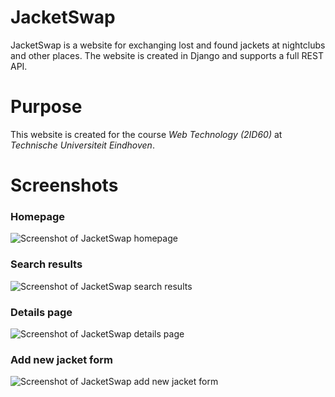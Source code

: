 # JacketSwap
JacketSwap is a website for exchanging lost and found jackets at nightclubs and other places. The website is created in Django and supports a full REST API.

# Purpose
This website is created for the course *Web Technology (2ID60)* at *Technische Universiteit Eindhoven*.

# Screenshots
### Homepage
![Screenshot of JacketSwap homepage](https://i.imgur.com/8eCZ1Vm.png)

### Search results
![Screenshot of JacketSwap search results](https://i.imgur.com/GByl9Gc.png)

### Details page
![Screenshot of JacketSwap details page](https://i.imgur.com/NYgac7y.png)

### Add new jacket form
![Screenshot of JacketSwap add new jacket form](https://i.imgur.com/359ForW.png)
